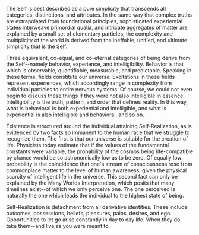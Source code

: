 The Self is best described as a pure simplicity that transcends all categories, distinctions, and attributes. In the same way that complex truths are extrapolated from foundational principles, sophisticated experiential states interweave primordial qualia, and intricate aggregates of matter are explained by a small set of elementary particles, the complexity and multiplicity of the world is derived from the ineffable, unified, and ultimate simplicity that is the Self.

Three equivalent, co-equal, and co-eternal categories of being derive from the Self--namely behavior, experience, and intelligibility. Behavior is that which is observable, quantifiable, measurable, and predictable. Speaking in these terms, fields constitute our universe. Excitations in these fields represent experiences, which accordingly range in complexity from individual particles to entire nervous systems. Of course, we could not even begin to discuss these things if they were not also intelligible in essence. Intelligibility is the truth, pattern, and order that defines reality. In this way, what is behavioral is both experiential and intelligible, and what is experiential is also intelligible and behavioral, and so on.

Existence is structured around the individual attaining Self-Realization, as is evidenced by two facts so immanent to the human race that we struggle to recognize them. The first is that our universe is suitable for the creation of life. Physicists today estimate that if the values of the fundamental constants were variable, the probability of the cosmos being life-compatible by chance would be so astronomically low as to be zero. Of equally low probability is the coincidence that one's stream of consciousness rose from commonplace matter to the level of human awareness, given the physical scarcity of intelligent life in the universe. This second fact can only be explained by the Many Worlds Interpretation, which posits that many timelines exist--of which we only perceive one. The one perceived is naturally the one which leads the individual to the highest state of being.

Self-Realization is detachment from all derivative identities. These include outcomes, possessions, beliefs, pleasures, pains, desires, and ego. Opportunities to let go arise constantly in day to day life. When they do, take them--and live as you were meant to.
